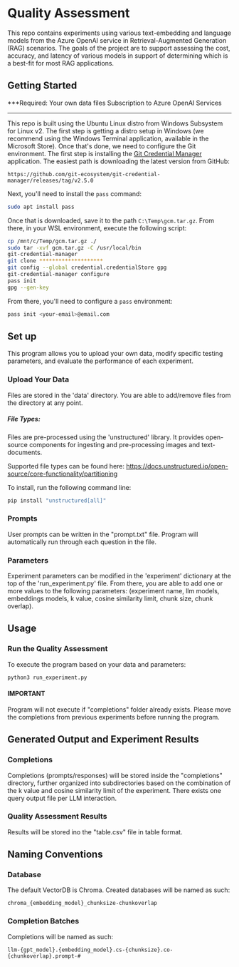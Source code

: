 # Quality Assessment 

This repo contains experiments using various text-embedding and language models from the Azure OpenAI
service in Retrieval-Augmented Generation (RAG) scenarios. The goals of the project are to support
assessing the cost, accuracy, and latency of various models in support of determining which is a
best-fit for most RAG applications.

## Getting Started  

***Required: 
Your own data files
Subscription to Azure OpenAI Services
***

This repo is built using the Ubuntu Linux distro from Windows Subsystem for Linux v2. The first step
is getting a distro setup in Windows (we recommend using the Windows Terminal application, available
in the Microsoft Store). Once that's done, we need to configure the Git environment. The first step
is installing the [Git Credential Manager](https://github.com/git-ecosystem/git-credential-manager)
application. The easiest path is downloading the latest version from GitHub:

    https://github.com/git-ecosystem/git-credential-manager/releases/tag/v2.5.0

Next, you'll need to install the `pass` command:

```Bash
sudo apt install pass
```

Once that is downloaded, save it to the path `C:\Temp\gcm.tar.gz`. From there, in your WSL environment,
execute the following script:

```Bash
cp /mnt/c/Temp/gcm.tar.gz ./
sudo tar -xvf gcm.tar.gz -C /usr/local/bin
git-credential-manager
git clone ********************
git config --global credential.credentialStore gpg
git-credential-manager configure
pass init
gpg --gen-key
```

From there, you'll need to configure a `pass` environment:

```Bash
pass init <your-email>@email.com
```

## Set up 

This program allows you to upload your own data, modify specific testing parameters, and evaluate the performance of each experiment.

### Upload Your Data

Files are stored in the 'data' directory. You are able to add/remove files from the directory at any point. 

##### ***File Types:***

Files are pre-processed using the 'unstructured' library. It provides open-source components for ingesting and pre-processing images and text-documents.

Supported file types can be found here: https://docs.unstructured.io/open-source/core-functionality/partitioning 

To install, run the following command line: 

```bash
pip install "unstructured[all]"
```

### Prompts

User prompts can be written in the "prompt.txt" file. Program will automatically run through each question in the file. 

### Parameters

Experiment parameters can be modified in the 'experiment' dictionary at the top of the 'run_experiment.py' file. From there, you are able to add one or more values to the following parameters: (experiment name, llm models, embeddings models, k value, cosine similarity limit, chunk size, chunk overlap).

## Usage

### Run the Quality Assessment 

To execute the program based on your data and parameters: 

```bash
python3 run_experiment.py 
```

#### IMPORTANT

Program will not execute if "completions" folder already exists. Please move the completions from previous experiments before running the program. 

## Generated Output and Experiment Results 

### Completions 

Completions (prompts/responses) will be stored inside the "completions" directory, further organized into subdirectories based on the combination of the k value and cosine similarity limit of the experiment. There exists one query output file per LLM interaction. 

### Quality Assessment Results

Results will be stored ino the "table.csv" file in table format. 

## Naming Conventions 

### Database

The default VectorDB is Chroma. Created databases will be named as such: 

```
chroma_{embedding_model}_chunksize-chunkoverlap
```

### Completion Batches 

Completions will be named as such: 

```
llm-{gpt_model}.{embedding_model}.cs-{chunksize}.co-{chunkoverlap}.prompt-#
```
